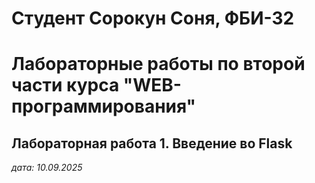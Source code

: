 # Студент Сорокун Соня, ФБИ-32

# Лабораторные работы по второй части курса "WEB-программирования"

## Лабораторная работа 1. Введение во Flask

*дата: 10.09.2025*
